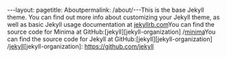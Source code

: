 ---layout: pagetitle: Aboutpermalink: /about/---This is the base Jekyll theme. You can find out more info about customizing your Jekyll theme, as well as basic Jekyll usage documentation at [jekyllrb.com](https://jekyllrb.com/)You can find the source code for Minima at GitHub:[jekyll][jekyll-organization] /[minima](https://github.com/jekyll/minima)You can find the source code for Jekyll at GitHub:[jekyll][jekyll-organization] /[jekyll](https://github.com/jekyll/jekyll)[jekyll-organization]: https://github.com/jekyll